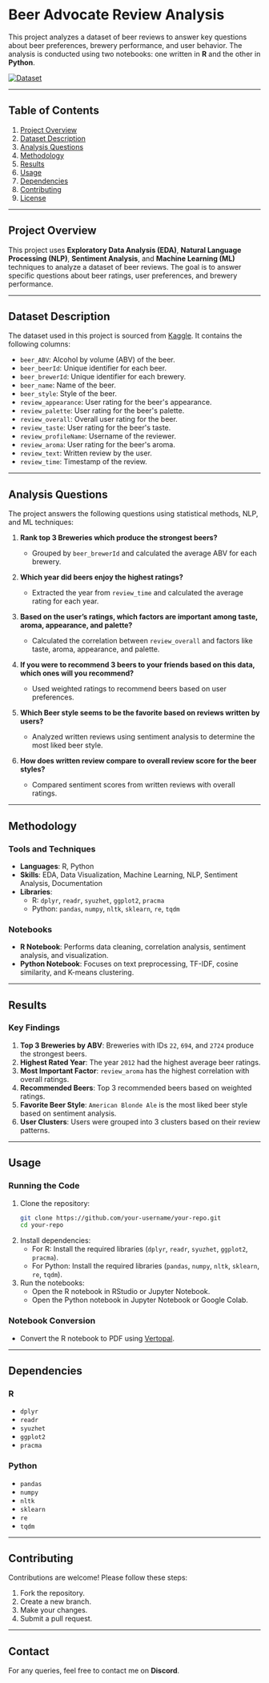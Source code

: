 # Beer Advocate Review Analysis

This project analyzes a dataset of beer reviews to answer key questions about beer preferences, brewery performance, and user behavior. The analysis is conducted using two notebooks: one written in **R** and the other in **Python**.

[![Dataset](https://img.shields.io/badge/Dataset-Kaggle-blue)](https://www.kaggle.com/datasets/thedevastator/1-5-million-beer-reviews-from-beer-advocate)

---

## Table of Contents
1. [Project Overview](#project-overview)
2. [Dataset Description](#dataset-description)
3. [Analysis Questions](#analysis-questions)
4. [Methodology](#methodology)
5. [Results](#results)
6. [Usage](#usage)
7. [Dependencies](#dependencies)
8. [Contributing](#contributing)
9. [License](#license)

---

## Project Overview

This project uses **Exploratory Data Analysis (EDA)**, **Natural Language Processing (NLP)**, **Sentiment Analysis**, and **Machine Learning (ML)** techniques to analyze a dataset of beer reviews. The goal is to answer specific questions about beer ratings, user preferences, and brewery performance.

---

## Dataset Description

The dataset used in this project is sourced from [Kaggle](https://www.kaggle.com/datasets/thedevastator/1-5-million-beer-reviews-from-beer-advocate). It contains the following columns:
- `beer_ABV`: Alcohol by volume (ABV) of the beer.
- `beer_beerId`: Unique identifier for each beer.
- `beer_brewerId`: Unique identifier for each brewery.
- `beer_name`: Name of the beer.
- `beer_style`: Style of the beer.
- `review_appearance`: User rating for the beer's appearance.
- `review_palette`: User rating for the beer's palette.
- `review_overall`: Overall user rating for the beer.
- `review_taste`: User rating for the beer's taste.
- `review_profileName`: Username of the reviewer.
- `review_aroma`: User rating for the beer's aroma.
- `review_text`: Written review by the user.
- `review_time`: Timestamp of the review.

---

## Analysis Questions

The project answers the following questions using statistical methods, NLP, and ML techniques:

1. **Rank top 3 Breweries which produce the strongest beers?**  
   - Grouped by `beer_brewerId` and calculated the average ABV for each brewery.

2. **Which year did beers enjoy the highest ratings?**  
   - Extracted the year from `review_time` and calculated the average rating for each year.

3. **Based on the user’s ratings, which factors are important among taste, aroma, appearance, and palette?**  
   - Calculated the correlation between `review_overall` and factors like taste, aroma, appearance, and palette.

4. **If you were to recommend 3 beers to your friends based on this data, which ones will you recommend?**  
   - Used weighted ratings to recommend beers based on user preferences.

5. **Which Beer style seems to be the favorite based on reviews written by users?**  
   - Analyzed written reviews using sentiment analysis to determine the most liked beer style.

6. **How does written review compare to overall review score for the beer styles?**  
   - Compared sentiment scores from written reviews with overall ratings.

---

## Methodology

### Tools and Techniques
- **Languages**: R, Python
- **Skills**: EDA, Data Visualization, Machine Learning, NLP, Sentiment Analysis, Documentation
- **Libraries**:
  - R: `dplyr`, `readr`, `syuzhet`, `ggplot2`, `pracma`
  - Python: `pandas`, `numpy`, `nltk`, `sklearn`, `re`, `tqdm`

### Notebooks
- **R Notebook**: Performs data cleaning, correlation analysis, sentiment analysis, and visualization.
- **Python Notebook**: Focuses on text preprocessing, TF-IDF, cosine similarity, and K-means clustering.

---

## Results

### Key Findings
1. **Top 3 Breweries by ABV**: Breweries with IDs `22`, `694`, and `2724` produce the strongest beers.
2. **Highest Rated Year**: The year `2012` had the highest average beer ratings.
3. **Most Important Factor**: `review_aroma` has the highest correlation with overall ratings.
4. **Recommended Beers**: Top 3 recommended beers based on weighted ratings.
5. **Favorite Beer Style**: `American Blonde Ale` is the most liked beer style based on sentiment analysis.
6. **User Clusters**: Users were grouped into 3 clusters based on their review patterns.

---

## Usage

### Running the Code
1. Clone the repository:
   ```bash
   git clone https://github.com/your-username/your-repo.git
   cd your-repo
   ```
2. Install dependencies:
   - For R: Install the required libraries (`dplyr`, `readr`, `syuzhet`, `ggplot2`, `pracma`).
   - For Python: Install the required libraries (`pandas`, `numpy`, `nltk`, `sklearn`, `re`, `tqdm`).
3. Run the notebooks:
   - Open the R notebook in RStudio or Jupyter Notebook.
   - Open the Python notebook in Jupyter Notebook or Google Colab.

### Notebook Conversion
- Convert the R notebook to PDF using [Vertopal](https://www.vertopal.com/en/convert/rmd-to-pdf).

---

## Dependencies

### R
- `dplyr`
- `readr`
- `syuzhet`
- `ggplot2`
- `pracma`

### Python
- `pandas`
- `numpy`
- `nltk`
- `sklearn`
- `re`
- `tqdm`

---

## Contributing

Contributions are welcome! Please follow these steps:
1. Fork the repository.
2. Create a new branch.
3. Make your changes.
4. Submit a pull request.

---

## Contact

For any queries, feel free to contact me on **Discord**.
